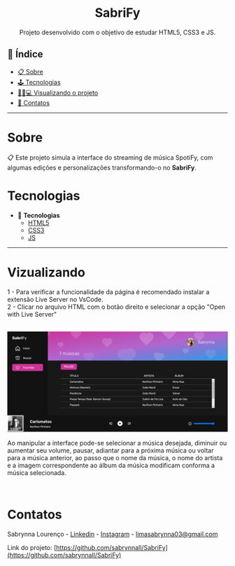 <h1 align="center"> SabriFy </h1>
<p align="center"> Projeto desenvolvido com o objetivo de estudar HTML5, CSS3 e JS. </p>

## 📕 Índice

- [📋 Sobre](#Sobre)
- [🕹 Tecnologias](#Tecnologias)
- [👩🏻💻 Visualizando o projeto](#Visualizando)
- [📲 Contatos](#Contatos)

<hr>


<!-- About -->

# Sobre

<p align="left"> 📋 Este projeto simula a interface do streaming de música SpotiFy, com algumas edições e personalizações transformando-o no <b>SabriFy</b>. </p>

<!-- TECHNOLOGIES -->

# Tecnologias

- 🧩 **Tecnologias**
  - [HTML5](https://developer.mozilla.org/pt-BR/docs/Web/HTML)
  - [CSS3](https://developer.mozilla.org/pt-BR/docs/Web/CSS)
  - [JS](https://developer.mozilla.org/pt-BR/docs/Web/JavaScript)

<hr>


<!-- TECHNOLOGIES -->

# Vizualizando

  1 - Para verificar a funcionalidade da página é recomendado instalar a extensão Live Server no VsCode. <br> 2 - Clicar no arquivo HTML com o botão direito e selecionar a opção "Open with Live Server"

<br>

<img src='./img/interface.png'>

<br>

Ao manipular a interface pode-se selecionar a música desejada, diminuir ou aumentar seu volume, pausar, adiantar para a próxima música ou voltar para a música anterior, ao passo que o nome da música, o nome do artista e a imagem correspondente ao álbum da música modificam conforma a música selecionada.

<br>

<!-- CONTACT -->

# Contatos

Sabrynna Lourenço - [Linkedin](https://www.linkedin.com/in/sabrynna-lourenco/) - [Instagram](https://www.instagram.com/sabrynna.ln/) - limasabrynna03@gmail.com


Link do projeto: [https://github.com/sabrynnall/SabriFy](https://github.com/sabrynnall/SabriFy)

